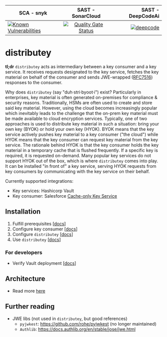 | SCA - snyk | SAST - SonarCloud | SAST - DeepCodeAi |
| ------------- |:-------------:| -----:|
| [![Known Vulnerabilities](https://snyk.io/test/github/p15r/distributey/badge.svg)](https://snyk.io/test/github/p15r/distributey) |  [![Quality Gate Status](https://sonarcloud.io/api/project_badges/measure?project=p15r_distributey&metric=alert_status)](https://sonarcloud.io/dashboard?id=p15r_distributey) | [![deepcode](https://www.deepcode.ai/api/gh/badge?key=eyJhbGciOiJIUzI1NiIsInR5cCI6IkpXVCJ9.eyJwbGF0Zm9ybTEiOiJnaCIsIm93bmVyMSI6InAxNXIiLCJyZXBvMSI6IkhZT0stV3JhcHBlciIsImluY2x1ZGVMaW50IjpmYWxzZSwiYXV0aG9ySWQiOjIzNDgyLCJpYXQiOjE2MDE4MzYyMzh9.e7JvLeaIRNHYKuncpEPzBC6qYibCS46Lj3AG4sRAqmQ)](https://www.deepcode.ai/app/gh/p15r/distributey/_/dashboard?utm_content=gh%2Fp15r%2Fdistributey) |

# distributey
**tl;dr** `distributey` acts as intermediary between a key consumer and a key service. It receives requests designated to the key service, fetches the key material on behalf of the consumer and sends JWE-wrapped ([RFC7516](https://tools.ietf.org/html/rfc7516)) responses to the consumer.

Why does `distributey` (say "duh·stri·byoot·i") exist? Particularly in enterprises, key material is often generated on-premises for compliance & security reasons. Traditionally, HSMs are often used to create and store said key material. However, using the cloud becomes increasingly popular which inevitably leads to the challenge that the on-prem key material must be made available to cloud encryption services. Typically, one of two approaches is used to distribute key material in such a situation: bring your own key (BYOK) or hold your own key (HYOK). BYOK means that the key service actively pushes key material to a key consumer ("the cloud") while HYOK means that the key consumer can request key material from the key service. The rationale behind HYOK is that the key consumer holds the key material in a temporary cache that is flushed frequently. If a specific key is required, it is requested on-demand. Many popular key services do not support HYOK out of the box, which is where `distributey` comes into play. It can be installed "in front of" a key service, serving HYOK requests from key consumers by communicating with the key service on their behalf.

Currently supported integrations:
- Key services: Hashicorp Vault
- Key consumer: Salesforce [Cache-only Key Service](https://help.salesforce.com/articleView?id=security_pe_byok_cache.htm&type=5)

## Installation
1. Fulfill prerequisites [[docs](docs/prerequisites.md)]
2. Configure key consumer [[docs](docs/key_consumer_setup.md)]
3. Configure `distributey`  [[docs](docs/distributey.md)]
4. Use `distributey` [[docs](docs/usage.md)]


### For developers
- Verify Vault deployment [[docs](docs/vault.md)]

## Architecture
- Read more [here](docs/architecture.md)

## Further reading
- JWE libs (not used in `distributey`, but good references)
  - `pyjwkest`: https://github.com/rohe/pyjwkest (no longer maintained)
  - `Authlib`: https://docs.authlib.org/en/stable/jose/jwe.html
